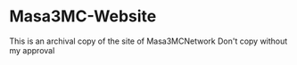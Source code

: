 # Masa3MC-Website
This is an archival copy of the site of Masa3MCNetwork
Don't copy without my approval
